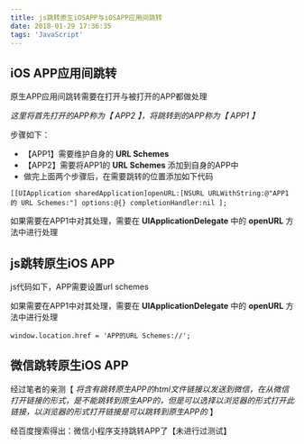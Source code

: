 ```yaml
---
title: js跳转原生iOSAPP与iOSAPP应用间跳转
date: 2018-01-29 17:36:35
tags: 'JavaScript'
---
```


iOS APP应用间跳转
---
原生APP应用间跳转需要在打开与被打开的APP都做处理

*这里将首先打开的APP称为【 APP2 】，将跳转到的APP称为【 APP1 】*

步骤如下：
* 【APP1】需要维护自身的 **URL Schemes**
* 【APP2】需要将APP1的 **URL Schemes** 添加到自身的APP中
*  做完上面两个步骤后，在需要跳转的位置添加如下代码

```
[[UIApplication sharedApplication]openURL:[NSURL URLWithString:@"APP1 的 URL Schemes:"] options:@{} completionHandler:nil ];
```

如果需要在APP1中对其处理，需要在 **UIApplicationDelegate** 中的 **openURL** 方法中进行处理

<!-- more -->

js跳转原生iOS APP
---
js代码如下，APP需要设置url schemes

如果需要在APP1中对其处理，需要在 **UIApplicationDelegate** 中的 **openURL** 方法中进行处理
```
window.location.href = 'APP的URL Schemes://';
```

微信跳转原生iOS APP
---
经过笔者的亲测【 *将含有跳转原生APP的html文件链接以发送到微信，在从微信打开链接的形式，是不能跳转到原生APP的，但是可以选择以浏览器的形式打开此链接，以浏览器的形式打开链接是可以跳转到原生APP的* 】

经百度搜索得出：微信小程序支持跳转APP了【未进行过测试】
